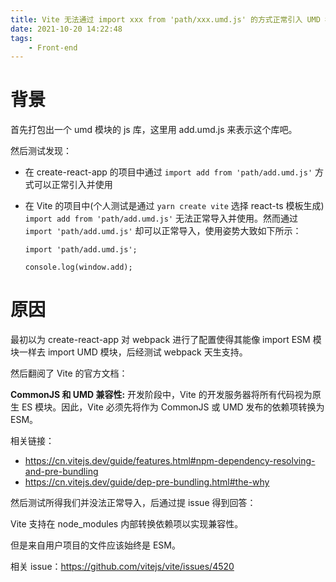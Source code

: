 ```yaml
---
title: Vite 无法通过 import xxx from 'path/xxx.umd.js' 的方式正常引入 UMD 模块使用
date: 2021-10-20 14:22:48
tags:
    - Front-end
---
```


# 背景

首先打包出一个 umd 模块的 js 库，这里用 add.umd.js 来表示这个库吧。

然后测试发现：

* 在 create-react-app 的项目中通过 ``import add from 'path/add.umd.js'`` 方式可以正常引入并使用

* 在 Vite 的项目中(个人测试是通过 ``yarn create vite`` 选择 react-ts 模板生成) ``import add from 'path/add.umd.js'`` 无法正常导入并使用。然而通过 ``import 'path/add.umd.js'`` 却可以正常导入，使用姿势大致如下所示：

  ```tsx
  import 'path/add.umd.js';
  
  console.log(window.add);
  ```

# 原因

最初以为 create-react-app 对 webpack 进行了配置使得其能像 import ESM 模块一样去 import UMD 模块，后经测试 webpack 天生支持。

然后翻阅了 Vite 的官方文档：

**CommonJS 和 UMD 兼容性:** 开发阶段中，Vite 的开发服务器将所有代码视为原生 ES 模块。因此，Vite 必须先将作为 CommonJS 或 UMD 发布的依赖项转换为 ESM。

相关链接：

* https://cn.vitejs.dev/guide/features.html#npm-dependency-resolving-and-pre-bundling
* https://cn.vitejs.dev/guide/dep-pre-bundling.html#the-why

然后测试所得我们并没法正常导入，后通过提 issue 得到回答：

Vite 支持在 node_modules 内部转换依赖项以实现兼容性。

但是来自用户项目的文件应该始终是 ESM。

相关 issue：https://github.com/vitejs/vite/issues/4520

